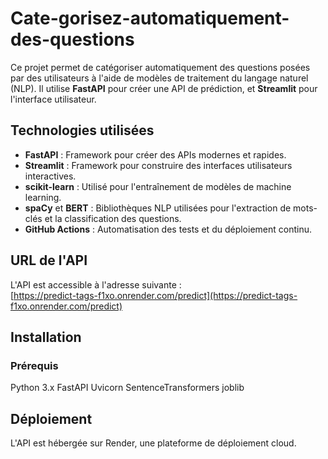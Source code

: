 # Cate-gorisez-automatiquement-des-questions
Ce projet permet de catégoriser automatiquement des questions posées par des utilisateurs à l'aide de modèles de traitement du langage naturel (NLP).
Il utilise **FastAPI** pour créer une API de prédiction, et **Streamlit** pour l'interface utilisateur.

## Technologies utilisées
- **FastAPI** : Framework pour créer des APIs modernes et rapides.
- **Streamlit** : Framework pour construire des interfaces utilisateurs interactives.
- **scikit-learn** : Utilisé pour l'entraînement de modèles de machine learning.
- **spaCy** et **BERT** : Bibliothèques NLP utilisées pour l'extraction de mots-clés et la classification des questions.
- **GitHub Actions** : Automatisation des tests et du déploiement continu.

## URL de l'API

L'API est accessible à l'adresse suivante :  
[https://predict-tags-f1xo.onrender.com/predict](https://predict-tags-f1xo.onrender.com/predict)

## Installation
### Prérequis
Python 3.x
FastAPI
Uvicorn
SentenceTransformers
joblib

## Déploiement
L'API est hébergée sur Render, une plateforme de déploiement cloud.
